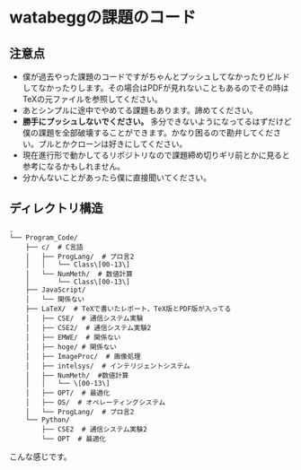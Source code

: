 # watabeggの課題のコード

## 注意点
* 僕が過去やった課題のコードですがちゃんとプッシュしてなかったりビルドしてなかったりします。その場合はPDFが見れないこともあるのでその時はTeXの元ファイルを参照してください。  
* あとシンプルに途中でやめてる課題もあります。諦めてください。  
* __勝手にプッシュしないでください。__ 多分できないようになってるはずだけど僕の課題を全部破壊することができます。かなり困るので勘弁してください。プルとかクローンは好きにしてください。  
* 現在進行形で動かしてるリポジトリなので課題締め切りギリ前とかに見ると参考になるかもしれません。
* 分かんないことがあったら僕に直接聞いてください。

## ディレクトリ構造
```
.
└── Program_Code/
    ├── c/  # C言語
    │   ├── ProgLang/  # プロ言2
    │   │   └── Class\[00-13\]
    │   └── NumMeth/  # 数値計算
    │       └── Class\[00-13\]
    ├── JavaScript/
    │   └── 関係ない
    ├── LaTeX/  # TeXで書いたレポート、TeX版とPDF版が入ってる
    │   ├── CSE/  # 通信システム実験
    │   ├── CSE2/  # 通信システム実験2
    │   ├── EMWE/  # 関係ない
    │   ├── hoge/ # 関係ない
    │   ├── ImageProc/  # 画像処理
    │   ├── intelsys/  # インテリジェントシステム
    │   ├── NumMeth/  #数値計算
    │   │   └── \[00-13\]
    │   ├── OPT/  # 最適化
    │   ├── OS/  # オペレーティングシステム
    │   └── ProgLang/  # プロ言2
    └── Python/
        ├── CSE2  # 通信システム実験2
        └── OPT  # 最適化
```
こんな感じです。
